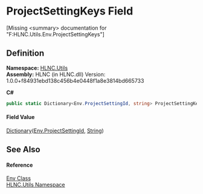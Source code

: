 # ProjectSettingKeys Field


\[Missing &lt;summary&gt; documentation for "F:HLNC.Utils.Env.ProjectSettingKeys"\]



## Definition
**Namespace:** <a href="N_HLNC_Utils">HLNC.Utils</a>  
**Assembly:** HLNC (in HLNC.dll) Version: 1.0.0+f84931ebd138c456b4e0448f1a8e3814bd665733

**C#**
``` C#
public static Dictionary<Env.ProjectSettingId, string> ProjectSettingKeys
```



#### Field Value
<a href="https://learn.microsoft.com/dotnet/api/system.collections.generic.dictionary-2" target="_blank" rel="noopener noreferrer">Dictionary</a>(<a href="T_HLNC_Utils_Env_ProjectSettingId">Env.ProjectSettingId</a>, <a href="https://learn.microsoft.com/dotnet/api/system.string" target="_blank" rel="noopener noreferrer">String</a>)

## See Also


#### Reference
<a href="T_HLNC_Utils_Env">Env Class</a>  
<a href="N_HLNC_Utils">HLNC.Utils Namespace</a>  
